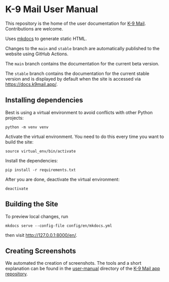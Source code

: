 # K-9 Mail User Manual

This repository is the home of the user documentation for [K-9 Mail](https://k9mail.app/). Contributions are welcome.

Uses [mkdocs](https://www.mkdocs.org/) to generate static HTML.

Changes to the `main` and `stable` branch are automatically published to the website using GitHub Actions.

The `main` branch contains the documentation for the current beta version.

The `stable` branch contains the documentation for the current stable version and is displayed by default when the site is accessed via <https://docs.k9mail.app/>.

## Installing dependencies

Best is using a virtual environment to avoid conflicts with other Python projects:

```shell
python -m venv venv
```

Activate the virtual environment. You need to do this every time you want to build the site:

```shell
source virtual_env/bin/activate
```

Install the dependencies:

```shell
pip install -r requirements.txt
```

After you are done, deactivate the virtual environment:

```shell
deactivate
```

## Building the Site

To preview local changes, run

```shell
mkdocs serve --config-file config/en/mkdocs.yml
```

then visit <http://127.0.0.1:8000/en/>.

## Creating Screenshots

We automated the creation of screenshots. The tools and a short explanation can be found in the [user-manual](https://github.com/thundernest/k-9/tree/main/user-manual) directory of the [K-9 Mail app repository](https://github.com/thundernest/k-9).
